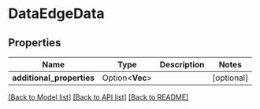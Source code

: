 # DataEdgeData

## Properties

Name | Type | Description | Notes
------------ | ------------- | ------------- | -------------
**additional_properties** | Option<**Vec<String>**> |  | [optional]

[[Back to Model list]](../README.md#documentation-for-models) [[Back to API list]](../README.md#documentation-for-api-endpoints) [[Back to README]](../README.md)


